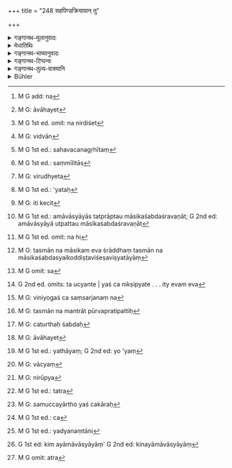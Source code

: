 +++
title = "248 सहपिण्डक्रियायान् तु"

+++

<details><summary>गङ्गानथ-मूलानुवादः</summary>

But after the Amalgamating Rite has been duly performed, the offering of balls shall be done by the sons, by this same method.—(248)
</details>

<details><summary>मेधातिथिः</summary>

यदा तु सपिण्डीकरणं कृतं भवति तदा **अनयैवावृता** पार्वणश्राद्धविधिना त्रिभ्यो दद्यात् । **आवृद्** इतिकर्तव्यता ।[^४२४] सपिण्डीकरणश्राद्धं दैवपूर्वं नियोजयेत् । पितॄन् एवाशयेत्[^४२५] । अत्र पुनः प्रेतं न निर्दिशेत्[^४२६] । पितरश् चात्र प्राक् सपिण्डीकृताः पितृवर्गम् अनुप्रवेशिताः पितामहादय उच्यन्ते । तान् आशयेत् । तत्र पुनः शब्दस् तेष्व् एव ब्राह्मणेषु प्रेत आवाहयितव्यः, तत्र हि सर्वैस् तैः सह संसर्गस् तस्य संसृजनाय तत्कर्म । 


[^४२६]:
     M G 1st ed. omit: na nirdiśet


[^४२५]:
     M G: āvāhayet


[^४२४]:
     M G add: na

- यद् अपि विष्णुना पठितम्- "प्रेताय ब्राह्मणान् भोजयेत् प्रेतपित्रे प्रेतपितामहाय च प्रेतप्रपितामनय" (च्ड़्। विध् २१.१२) इति, अत्रापि नैवं श्रूयते पृथक् भोजयेद् इति । तत्र यथा बहुदैवत्यं हविर् बह्वीर् देवता उद्दिश्य सकृद् एकं हूयते, एवं ब्राह्मणो ऽपि बहून्[^४२७] उद्दिश्य भोज्येतेति न किंचिद् अनुपपन्नम् । तथा हि सहवचनम् अनुगृहीतं[^४२८] भवति, पित्र्ये च न युग्मा भोजिता भवन्ति । यथा "एकैकम् उभयत्र वा" (म्ध् ३.११५) इति येषां विधिस् तन्मते एकः सर्वोद्देशेन भोज्यते । एवम् एतद् द्रष्टव्यम् ।


[^४२८]:
     M G 1st ed.: sahavacanagṛhītaṃ


[^४२७]:
     M G: vidvān

- <u>ननु</u> एवं सति "पितृकृत्ये त्रीन्" (म्ध् ३.११५) इति सर्वदेवसहोद्देशः प्राप्नोति । एकैकस्मिन् ब्राह्मणे सर्व उद्देश्येरन् तत्रापि न पृथग् ग्रहणम् अस्ति । 

- **कथं** नास्ति । गृह्ये हि पठ्यते- " न त्व् एवैकं सर्वेषाम् । पिण्डैर् व्याख्यातम्" (आश्ग् ४.७.४, ६) । किं च "प्रेतपात्रं पितृपात्रेषु सेचयेद् अर्घार्थम्" (च्ड़्। य्ध् १.२५३) इत्य् आह । तत्र कृतासन्नपात्राभावे प्रेतपात्रोदकस्य कुतः पात्राद् अर्घदानम् । यदि तावत् संमीलितात्,[^४२९] तद् अयुक्तम्, पितामहादेस् तत् कल्पितम्, न पितुः । न चान्यार्थं कल्पिताद् इत्य् अन्यार्थता युक्ता । अथ कृत्वार्घदानं पश्चात् संनयनं कुर्यात् । तदा कृत्वार्घदानं तदर्थं संनयनस्य स्वतन्त्रार्घर्थं प्रसेचयेद् इति विरुध्येद्[^४३०] वचनम् । उक्तेनात्र प्रकारेण न कश्चन विरोधः । 


[^४३०]:
     M G: virudhyeta


[^४२९]:
     M G 1st ed.: saṃmīlitās

- <u>अथ</u> को ऽयं प्रेतो नाम । प्रपितामहाय पिण्डः सपिण्डीकरणाद् ऊर्ध्वं न दीयते यतस् तेष्व् एवानुप्रविष्टः । तथा च स्मृतिः ।

- यः सपिण्डीकृतं प्रेतं पृथक् पिण्डेन योजयेत् ।

- विधिघ्नस् तेन भवति पितृहा चोपजायते ॥ इति ।

पृथग् एव हि तस्मै निरूप्यते । न त्व् एकः सर्वेभ्य इति । मन्त्राश् च एतम् एवार्थम् अभिवदन्ति "ये समाना" (म्द् ३.११.१०) इत्यादयः । 

- <u>अत्रोच्यते</u> । नायं प्रेतशब्दो ऽयतेः[^४३१] क्रियायोगेन वर्तते । रूढिर् इयं मृतः प्रेत "इदानीं प्रेतः" उच्यते । न हि दूरम् अध्वानं गतः प्रेत उच्यते । अस्ति च क्रियायोगः अविशेषेण पूर्वप्रेत इदानीं प्रेते च । तथा च श्रुतिः- "प्रयन्न् एवास्माल् लोकाद् ये समानाः" इति अचिरमरणे प्रेतप्रयोगं दर्शयति- "प्रेतायान्नं दिनत्रयम्" (य्ध् ३.१६) इति सद्यःसंस्थितम् अधिकृत्य । यत् तु "पृथक् पिण्डेन" इति अस्यायम् अर्थः । सपिण्डीकरणाद् ऊर्ध्वम् एकोद्दिष्टं न कर्तव्यम् । यदा यदा श्राद्धं तदा तदा त्रिभ्यः, मृताहनि पितृभ्यस् त्रिभ्य एव कर्तव्यम् । नैकस्मा एव पित्रे । तथा **अनयैवावृता कार्यम्** इति पार्वणश्राद्धे कर्तव्यता वातिदिश्यते ।


[^४३१]:
     M G 1st ed.: 'yataḥ

- <u>ननु</u> च **अनयैव** इति प्रकृतपरामर्शाः प्रतीयन्ते, संनिहितवचनत्वात् सर्वनाम्नाम्, संनिहितश् चैकोद्दिष्टविधिः ।

- <u>नैवम्</u> । यदि हि कृते ऽपि सपिण्डीकरणे एकस्यैव क्रियेत, तदा भेदनिर्देश एव नोपपद्यते । **तु**शब्दश् च प्रकृतायाम् इतिकर्तव्यतायां भेदं सूचयति- "असपिण्डक्रियायाम् एष विधिः, सहपिण्दक्रियायां पुनः कृतायां नायं मन्तव्यः" इति । अतो व्यवहितापि बुद्धिस्थत्वात् पार्वणतातिदिश्यते । किं च क्र्ते सपिण्डीकरणे यदैकोद्दिष्टं स्यात् कर्तव्यम्, तदा "त्रिभ्यो दानम्" इति अमावास्यायां इति चेत्,[^४३२] को विशेषः । तत्रापि सहपिण्डक्रियाम् इत्य् एवमर्थः किं नास्ति । न च मानवशास्त्रे कालान्तरं मृताहे प्रतिसंवत्सरं चेत्यादि प्रतीतं येन तद्विषयम् एतद् व्याख्यायते । अतो विशेषात् सर्वत्रैकोद्दिष्टानि प्राप्नुवन्ति । तत्र महाभारतवचनं विरुध्येत, तीर्थानि प्रकृत्योक्तं- "श्राद्धेन तर्पयामास स वै पूर्वं पितामहान्" इति 


[^४३२]:
     M G: iti kecit

- यद् अपि स्मृत्यन्तरं "प्रतिसंवत्सरं चैव श्राद्धं वै मासिकार्थवत्" (य्ध् १.२५६), तत्रापि मासिकशब्देनामावास्ययाम् एव श्राद्धम् उच्यते, सर्वश्राद्धानां तस्य प्रकृतित्वात् । तत्र हि धर्माः समाम्नाताः । न तु "प्रतिमासं तु वत्सरम्" इति एतन् मासिकशब्देनाभिधातुं युक्तम् । न हि तस्य विशिष्टाः केचिद् धर्माः समाम्नाता यैर् भिद्येत । एकोद्दिष्टं त्व् आद्यम् एकादशे, क्षत्रियस्य त्रयोदशे इत्याद्य् अत्रापि विद्यते । अतो नैकोद्दिष्टं मासिकशब्देनाभिदातुं युक्तम् । मासकालसंबन्धाद् धि तन् मासिकम् उच्यते । न च तस्य मासेनैव संबन्धः, कालान्तरेणापि संबन्धस्य दर्शितत्वात् । "शुचिर् भूतः पितृभ्यो दद्यात्" इति मासाद् ऊर्ध्वम् अपि करणान् मासे चाकरणान् नात्र मासिकशब्देन तस्याभिधानम् । अमावास्याया उत्पत्तौ पौर्णमासिकशब्दश्रवणात्,[^४३३] "पिण्डानां मासिकश्राद्धम्" इति नियतत्वात्, कालान्तरसंयोगस्याभावात्, धर्मत्वाच् च युक्तस् तदीयधर्मातिदेशः । 


[^४३३]:
     M G 1st ed.: amāvāsyāyās tatprāptau māsikaśabdaśravaṇāt; G 2nd ed: amāvāsyāyā utpattau māsikaśabdaśravaṇāt

- आमश्राद्धम् अपि पार्वणप्रकृतिकम् एव । तत्प्रकृतित्वे च त्रिभ्यो दाने प्राप्ते एकोद्दिष्टता विधीयते । यद् अपि याज्ञवल्क्यवचनम्-

- मृताहनि तु कर्तव्यं प्रतिमासं तु वत्सरम् ।

- प्रतिसंवत्सरं चैवम् आद्यम् देकादशे ऽहनि ॥ (य्ध् १.२५६)

तत्राप्य् एवम् एतादृशीतिकर्तव्यता उच्यते । तत्रापि ह्य् अमावास्यम् एव प्रकृतत्वेनावगतम् । अतो न मासकालयोगे ऽपि एकोद्दिष्टे तदीयधर्मातिदेशो ऽन्यत्र युक्तः । न हि[^४३४] भिक्षुको भिक्षुकाद् याचते । सो ऽपि यतो यस्य विकारः ।


[^४३४]:
     M G 1st ed. omit: na hi

- किं च एकम् एव श्राद्धम् । तस्मान् न मासिकशब्दस्य सामान्यस्यैकोद्दिष्टविशेषविष्यतायां[^४३५] प्रमाणम् अस्ति । याज्ञवल्क्ये ऽप्य् एवम् इति । यद्य् अनन्तरावमर्शः तदा सपिण्डीकरणेतिकर्तव्यतातिदेशः प्राप्नोति । तदनन्तरं ह्य् एतच् छ्रुतम् । "एतत् सपिण्डीकरणम्" (य्ध् १.२५४) इति पठित्वा, "अर्वाक् सपिण्डीकरणात्" (य्ध् १.२५५) इति च, ततो ऽनन्तरम् उक्तम् "मृताह्नि" इत्यादि (य्ध् २.२५६) । 


[^४३५]:
     M G: tasmān na māsikam eva śrāddhaṃ tasmān na māsikaśabdasyaikoddiṣṭaviśeṣaviṣyatāyāṃ

- तस्मात् संनिधानम् अकारणीकृत्य धर्मवत्वेनामावास्यस्यैवम् इति निर्देशः । मन्त्राश् चास्मत्पक्षम् सुतराम् अवद्योतयन्ति । "संसृज्यध्वं पूर्वैः पितृभिः सह" इति, "पूर्वैः पितृभिः सह" वर्तमाना उच्यन्ते । "संसृज्यध्वम्" इति बहुवचनं पूजायाम् । तथा च निरुक्तकारः- "एता उ त्या उषस (र्व् १.९२.१) इति । एतास् ता उषस इत्य् एकस्या एव पूजनार्थे बहुवचनम्" इति । 

- <u>अथ</u> "संसृज्यध्वम्" इति येषु पिण्डेषु निक्षिप्यन्ते त उच्यन्ते । यश् च निक्षिप्यते स[^४३६] बहुवचनेन पूर्ववत् पूर्वेभिः पितृभिर् इति । एवं च पूर्वेभिर् इत्य् एवम् एव[^४३७] बहुवचनं प्रायोगिकं भविष्यति । इतरथा "संसृज्यध्वम्" इति निक्षिप्यमाणपिण्डाभिधाने उपयत्र बहुवचनम् अयथार्थं कल्प्यम् इति । 


[^४३७]:
     G 2nd ed. omits: ta ucyante | yaś ca nikṣipyate . . . ity evam eva


[^४३६]:
     M G omit: sa

- <u>तद् एतद्</u> अपि न किंचित् । यत एकैकेन पिण्डेन पिण्डांशः संसृज्यते । "चतुर्थं पिण्डम् उत्सृज्य त्रैधं कृत्वा पिण्डेषु निदध्यात्" इति । अतो नैवात्र युगपदधिकरणवचनतास्ति येन बहुवचनम् अवकल्पेत । 

- एकैकाभिधानेन कुत आन्वयिकं संसृज्यध्वम् इति बहुवचनं परोक्षवत्त्वाभिधानं न कल्प्यते । पूर्वेभिर् इति निक्षिप्यमाणपिण्डवचनाच् च न एभिर् इति निर्देशो युक्तः स्यात् । 

- न चायं मन्त्रो विधायको येन तदर्थनिर्णये प्रयतामहे । अभिधायको ऽयम् । अभिधानगुणं च विनियोगतः । विनियोगश् च संसर्गः तं च[^४३८] प्रकाशयति । संख्यात्र न विनियुक्ता न प्रकाशाप्ता, संभवमात्रेणान्वीयते । तस्य च मन्त्रात् पूर्वं प्रतिपत्तिः[^४३९] ।


[^४३९]:
     M G: tasmān na mantrāt pūrvapratipattiḥ


[^४३८]:
     M G: viniyogaś ca saṃsarjanaṃ na

- <u>ये ऽप्य्</u> आहुः- चतुर्थशब्दः[^४४०] पूर्वतर उपपद्यते । पिता हि प्रथमः तदपेक्षया प्रपितामहात् पूर्वश् चतुर्थ इति ।


[^४४०]:
     M G: caturthaḥ śabdaḥ

- <u>एतद्</u> अपि न सम्यक् । पूर्वेषां पिण्डान् निधाय चतुर्णां पूणश् चतुर्थः प्रेतपिण्ड एव भवति । पित्रुपक्रमं चेदं श्राद्धं न प्रेतोपक्रमम् । एवं ह्य् उच्यते- "पितॄन् एवाशयेत्[^४४१] पुनः प्रेतं न निर्दिशेत्" इति । यस्यायं[^४४२] प्रेताय प्रथमः पिण्डस् ततस् तत्पित्रे इत्यादिक्रमः, तस्यापि कृतो ऽयं नियमः, य एवासौ चतुर्थस् तस्यैवेदं त्रैधं करणं पिण्डेषु निधानं विधीयते । एतावद् धि तद् वाक्यं[^४४३] चतुर्थं पिण्डम् उत्सृजेत् त्रैधं कृत्वेति । तत्रानन्तर्याद् उत्सृजतिना संबन्धश् चतुर्थपिण्डम् इत्य् अनयोः प्रतीयते । त्रैधं कृत्वेत्य् अत्र तु कस्येदं त्रैधं करणम् इत्य् अपेक्षायां संनिहितः पिण्डः संबध्यते । तावतैव निराकाङ्क्षीकृते वाक्ये चतुर्थम् इत्य् अस्य संबन्धे न किंचित् प्रमाणम् अस्ति । 


[^४४३]:
     M G: vācyaṃ


[^४४२]:
     M G 1st ed.: yathāyaṃ; G 2nd ed: yo 'yaṃ


[^४४१]:
     M G: āvāhayet

- तत्र यस्य कस्य विभागे प्राप्ते स्मृत्यन्तरान् निर्णयः-

- निरुप्य[^४४४] चतुरः पिण्डान् पिण्डदः प्रतिनामतः ।


[^४४४]:
     M G: nirūpya

- ये समाना इति द्वाभ्याम् आद्यं तु विभजेत् त्रिधा ॥ इति ।

आद्यत्वं दानाभिप्रायेण, न पुनर् आदिपुरुषसंबन्धात् । तथा हि प्रपितामहादिः स्यात् पितामहात् पूर्वः, पितामहो ऽपि पितुः पूर्व इत्य् अनवस्थानाद् अप्रतिपत्तिः । दानं तु नियतक्रमतो व्यवस्थितम् आदित्वम् ।

- एवं च चतुर्थम् इति पदेन विशिष्टे पिण्डे क्रियात्रये ऽपि स्मृत्यन्तरवशाद् दानक्रमेणैवाद्यस्य विभागो युक्तः । अतो यद् उक्तं काठके- "पूर्वप्रेतस्येष्टो विभागः प्रतीयते" इति कासावस्येष्टता । 

- यच् चोक्तम्- "अत एव तस्मै अदानम् यत एव वासाव् अन्तर्भावितः," तन् न[^४४५] किंचित् । वचनान् न दीयते- "न चतुर्थं पिण्डो गच्छति" इति । तथा "त्रिषु पिण्डः प्रवर्तते" इति । यत् स्वयं स्वकृतः पाठः "पुनः प्रेतं निर्दिशेत्" इति व्याख्यातं च "अन्तर्भाविते पूर्वप्रेते पुनर्दानं निषेधति" — नैवायं पाठो ऽस्ति प्रतिषेधार्थीयो "नऽ पठ्यते, समुच्चयार्थश् चकारः[^४४६] पठ्यते । सत्य् अपि वा तत्र पाठे "यः[^४४७] सपिण्डीकृतम्" इत्य् अत्र पृथक्पिण्डप्रतिषेधस्य या गतिर् उक्ता सैवात्र वेदितव्या । यानि तु वाक्यानि,


[^४४७]:
     M G 1st ed.: ca


[^४४६]:
     M G: samuccayārtho yaś cakāraḥ


[^४४५]:
     M G 1st ed.: tatra

- सपिण्डीकरणाद् ऊर्ध्वं प्रतिसंवत्सरं सुतः ।

- एकोद्दिष्टं तु कुर्वीत पित्रोर् अन्यत्र पार्वणम् ॥

इत्यादीनि, यद्य् एतानि[^४४८] वाक्यानि सन्ति तदा किम् अयामावास्याया[^४४९] नामघोषणिकया । न चैतानि वाक्यानि शिष्टपरिगृहीतासु प्रसिद्धासु स्मृतिषु कासुचिद् उपलभ्यन्ते । 


[^४४९]:
     G 1st ed: kim ayāmāvāsyāyāṃ' G 2nd ed: kinayāmāvāsyāyāṃ


[^४४८]:
     M G 1st ed.: yadyanaṃtāni

- तस्मान् न किंचिद्विशेषे लिङ्गम् अस्ति येन पूर्वप्रेतपिण्डान् निधीयत इति प्रतिपद्येमहि । तस्मात् समाचारो न त्याज्यः । अयम् एव पक्षो युक्तियुक्त इति दर्शितः । तस्मान् मतभेदेनापच्छेदतः पूर्वप्रेतनिधानपक्षोपन्यासः केषाम्चित् ।

- असपिण्डक्रियाकर्म द्विजातेः संस्थितस्य च ।

- अदैवं भोजयेच् छ्राद्धं पिण्डम् एकं च निर्वपेत् ॥ (म्ध् ३.२३७)

- अत्र[^४५०] सपिण्डीकरणं मृते पितरि जीवति पितामहे पाक्षिकं ज्ञेयम् । यदा "न जीवन्तम् अतिक्रम्य ददाति" इत्य् एवं नाश्नीयते । यदा तु स एषाग्रता स्याद् इति पक्षस् तदा पितामहम् अतिक्रम्य पूर्वैः संसर्जनीयः । एवं तु पुत्रस्यापि मृतस्य पित्रा विकल्पेनैव कर्तव्यम् एवम् अनपत्यभार्यामरणे जीवन्मातृकस्यैष एव विधिः । "प्रमत्तानाम् इतरे कुर्वीरंस् ताश् च तेषाम्" इति ।


[^४५०]:
     M G omit: atra

- **सुतैर्** अपत्यैर् इत्य् अर्थः । यद्य् अपि सुतग्रहणं तत्स्थानापन्नानाम् अन्येषाम् अपि ग्रहणम्, यदि स्वशब्देन नास्ति निषेधः ॥ ३.२३८ ॥
</details>

<details><summary>गङ्गानथ-भाष्यानुवादः</summary>

After the *Sapṇḍīkaraṇa* or the Amalgamating Rite has been performed,
offering should be made to all the three ancestors, by ‘*that same
method*;’ *i.e*., in accordance with the procedure of the
“*Pārvaṇa-śrāddha*,” The term ‘*āvṛt*’ means *procedure*, *method*;
which is thus prescribed—‘The *Sapiṇḍīkaraṇa Śrāddha* should be
performed, as preceded by the rite in honour of the gods;—the Pitṛs
should be fed,—and among them the person just dead.’ By the term ‘Pitṛs’
here are meant the three ancestors beginning with the Grandfather, who
have already entered the category of the ‘Pitṛs,’ by having been
‘united;’ these should be fed;—and ‘among them’—*i.e*., among those same
Brāhmaṇas that are fed for the united Pitṛs, the ‘person just dead’
should be invited; as it is thus that he becomes united with the
ancestors; and this rite is meant to bring about this union Though Viṣṇu
reads—‘One should feed Brāhmaṇas in honour of the dead person, also in
that of the father, grandfather, and greatgrandfather of the dead
person,’—yet here also it is not stated that they shall be fed
separately. So that, just as a sacrificial material intended for several
deities is offered to them all in a single oblation, similarly, the
Brāhmaṇa also may be fed in honour of several ancestors; and there would
be no incongruity in this. In fact, it is only thus that the use of the
term ‘*saha*’ (in our text) becomes justified; and thus also it is that
one avoids the feeding of an even number of Brāhmaṇas at the rite in
honour of the Pitṛs \[as there would be, if the Brāhmaṇa fed in honour
of the dead person were distinct from the three fed in honour of the
three higher *united* ancestors.\] Further, according to those persons
who accept the second alternative mentioned in verse 125, and feed one
Brāhmaṇa each at the rite, in honour of the gods and that in honour of
the Pitṛs, only one man is fed in honour of the three ancestors;
similarly, here also (the same Brāhmaṇa shall be fed for four).

“The same line of argument would apply also to the rule that ‘three
persons should be fed at the rite, in honour of the Pitṛs;’ and there
also each of these three men might he fed in honour of all the. Pitṛs;
as there also there is no mention of their being distinct.”

How do you say that there is no such mention? We read in the
*Gṛhyasūtra*—‘One ball alone shall not be offered to all,—this has been
made clear by the term *balls* itself.’ Then again, it is said that ‘the
cup dedicated to the deceased shall be poured into the cups dedicated to
the Pitṛs;’ and if the cup of the deceased person were not distinct,
from which cup could the water-offering be poured? If it be said that it
would be poured out of the cup dedicated to all in common,—this would be
highly improper; for that cup will have been dedicated to the three
ancestors beginning with the grandfather, and not to the father (just
dead); and it would not be proper to offer the water to the latter out
of that which has been dedicated to others. It might be argued that the
*mixing up* (laid down in the text just quoted) might be done after the
water-offering has been made. But in that case, the said mixing would be
done for the purposes of an entirely different offering; and this would
be contrary to the injunction regarding the ‘pouring out,’ On the other
hand, there is no incongruity in the method described by us above.

The next question that arises is—Who is it that is called ‘*Preta*,’
‘departed,’ ‘deceased’ (mentioned by Viṣṇu above as one in whose honour
Brāhmaṇas should be fed)? \[The word meaning ‘dead’ should apply to all
ancestors.\]. As a matter of fact, however, no ball is offered to the
great-grandfather after the Amalgamating Bite has been performed, since
he has become united with the previous ancestors. Says the *Smṛti*,—

‘One who offers a separate hall to the *united* deceased, becomes by
that act, the murderer of injunctions, as also of his father.’ And yet
the ball is offered to the ‘deceased’ separately; and one and the same
ball is not offered in common to all. In fact, the mantras that are
recited at the rite also express the same idea —‘*ye samānāḥ*, *&c*.’

Our answer to the above is as follows¹The term ‘*preta*,’ ‘departed,’
does not denote the act connoted by the root ‘*iṇ*,’ ‘to go;’ in fact,
it is used, not in its etymological, but conventional, sense of ‘one
*recently* dead;’ certainly, one who has gone out on a long journey is
not called a ‘*preta*’ (as he should he, if the term were used in its
etymological sense). Further, the action of ‘going’ is present in the
person who died long ago, as well as in one only just dead. It is for
this reason that we have such expressions in the *Śruti* as—(*a*)
‘*Prayannevāsmallokād-yesamānāḥ*, etc.,’ and (*b*)
‘*pretāyāmandinatrayam*’—where the term ‘*preta*’ is applied to one
recently dead. As for the text quoted above—‘he who would offer a
separate ball to the deceased, etc.,’—the meaning of it is as follows:
After the ‘Amalgamating Rite,’ the ‘*Ekoddiṣṭa*’ the ‘Unitary Rite,’
should not be performed,—whenever *śrāddha* is performed, it should he
offered to all the three ancestors,—and on the date of death also, it
should be offered to the three ancestors, and not to the Father only. It
is thus that the method of the ‘*Pārvaṇa-śrāddha*’ has been mentioned in
the present text,—by the words, ‘by this same method’—as to be adopted,
in the *Śrāddha* in question also.

“The pronoun ‘this’ appears to stand for what forms the subject-matter
of the present context; as pronouns, by their very nature, denote what
is nearest to them; and in the present instance, what is nearest is the
injunction regarding the ‘Unitary Rite.’”

Not so. If, even after the performance of the ‘Amalgamating Rite,’ the
offering were made to one person only, then there would be no point in
mentioning the two cases separately (as is done in 247 and 248).
Further, the particle ‘*tu*,’ ‘but,’ clearly indicates deviation from
the method of what forms the subject-matter of the context; the sense
being—‘the rule that has been laid down pertains to the case where the
Amalgamating Rite has not been performed; but this should not be applied
to the case where the said Rite has been performed.’ From all this it
follows that, even though the mention of the method of the ‘*Pārvaṇa*’
is more remote, yet it is that which is meant to be adopted, in the
present connection. Further, if after the performance of the
‘Amalgamating Rite,’ whenever it would be necessary to perforin the
‘Unitary Rite,’ the offering to all three ancestors would be made on the
Amāvasyā day,—then what would be the difference? For, in this case also,
would not there be present the condition mentioned in the present
text—‘after the Amalgamating Rite has been performed, etc., etc.’ Nor in
the Institutes of Manu do we find any other time prescribed, such as
‘every year on the date of death etc.,’ to which the present text could
be held to apply. So that (by the reasoning of the opponent), in all
cases, it would be the ‘Unitary Rite’ that would have to be performed.
And this would be contrary to the declaration of the Mahābhārata, where,
in reference to the places of pilgrimage, it is said—

‘He satisfied his forefathers by means of *śrāddha*.’

As regards the text of the other *Smṛti*—‘livery year, the śrāddha shall
be performed like the monthly performance,’—here also the ‘*monthly
śrāddha*’ refers to the *śrāddha* on the *Amāvasyā*; as this latter is
the archetype of all *śrāddhas*; and it is in connection with this that
all the details have been prescribed. And it will not be right to take
the term, ‘monthly performance,’ as standing for the *Śrāddha* performed
every month during the year; because no specific details have been
prescribed in connection with this latter, whereby it could be
differentiated. As for the ‘Unitary Rite,’ the first of its kind is
performed on the eleventh day (after death, (or the *Brāhmaṇa*), and on
the thirteenth day (for the *Kṣatriya*), and so forth. Hence it cannot
be right to refer to the ‘Unitary Rite’ by the term ‘monthly
performance;’ the monthly performance is so called because of its
connection with the ‘month’ as the time; but there is no connection
between the Unitary Rite and any such time as the ‘month;’ it having
been shown that it is connected with other points of time also. For
instance, it having been declared that—‘becoming pure, one should make
offerings to the Pitṛs,’ it follows that such offerings could be made
before the end of the month, as well as after it; so that there is no
reason for speaking of it by the name ‘monthly performance.’ As for the
‘*Amāvasyā Śrāddha*,’ on the other hand, its originative injunction
containing the term ‘*Pūrṇamāsa*’ (the Full Moon Day, which literally
means *Full-Month*),—the time being fixed by such texts as ‘the offering
should be made *monthly*’—and no other time being mentioned in this
connection,—and all the details of the *Amāvasyā Śrāddha* being found
present in the *Śrāddha* in question also,—it is only right that this
latter should be declared as having the details of the ‘*Amāvasyā*’
applicable to it.

The Śrāddha-offering with uncooked substances also has its archetype in
the ‘*Pārvaṇa-Śrāddha*;’ and having this for its archetype, it would
follow that the offering is to be made to three ancestors; and hence (in
view of the possibility of this being accepted), the text enjoins the
propriety of the ‘Unitary Offering’ only.

As for Yājñavalkya’s declaration (*Ācāra*, 256)—‘For one year, every
month, on the date of death, the Śrāddha should be performed; similarly,
at the end of each year; the first Śrāddha being performed on the
eleventh day (after death);’—here also it is the same method that is
prescribed. There also it is the ‘*Amāvasyā Śrāddha*,’ that has been
recognised as the archetype. Even if the ‘Unitary

Rite’ were connected with the ‘month’ as the time, it would not be right
to make it borrow its details from the Rite here mentioned; as a beggar
does not beg from another beggar; so that, since this also would be as
much of an ‘Ectypal Rite’ as the ‘Unitary Rite’ itself (there could be
no borrowing between them).

Further, there is only one *Śrāddha*; and the term ‘monthly’ being a
generic one, there is nothing to indicate that it stands for the
‘Unitary Rite’ only.

In Yājñavalkya also we find the same thing. If Yājñavalkya’s text were
taken as referring to what has gone immediately before it, then the
method of the ‘Amalgamating Rite’ should be applicable to it; as the
*Śrāddha* in question is found mentioned after this latter. Having
said—‘this is the Amalgamating Rite,’ and ‘before the Amalgamating
Rite,’—it is said immediately after this ‘on the date of death, &c.’

From all this it follows that not taking any account of mere proximity,
the details that are indicated as belonging to it are those of the
‘*Amāvasyā Śrāddha*.’

The Mantras also support our view. It says—‘Become united with the
previous ancestors, &c., &c.;’ and it is the person recently dead who is
thus addressed; the plural number in ‘*Saṃsṛjyadhvam*; being purely
honorific: as says the author of the *Nirukta*—‘In the expression *etā
utyā uṣasaḥ* &c., the single *Uṣas*, Dawn, is spoken of in the plural,
for the purpose of showing respect to it.”

“The term ‘*Saṃsṛjyadhvam*,’ ‘become united,’ should refer to those
balls into which the ball offered to the deceased is thrown in; and this
latter ball also should be referred to by words in the plural,
‘*pūrvebhiḥ pitṛbhiḥ* etc.’ For in this case it is only this latter
plural number that will have to be regarded as figurative. Otherwise, if
the plural verb ‘*Saṃsṛjyadhvam*’ also were taken as referring to the
ball that is thrown in, the plural number in both would have to be
regarded as figurative and unreal.”

There is no force in this also. Because as a matter of fact, what
becomes united with each one of the balls is only a portion of the ball
that is thrown in; as is clear from the direction—‘having offered the
fourth ball, one should divide it into three parts and put it into the
balls so that the three balls do not all become the *container*, at one
and the same time; and it is only if this were the case that the plural
number in ‘*Saṃsṛjyadhvam*’ could be applicable literally.

“If each of the three is referred to separately, even so, why could not
the plural in ‘*Saṃsṛjyadhvam*’ and the indirect address be taken as
referring to the balls into which the one ball is thrown in? Specially
as the word ‘*pitrvebhiḥ*’ referring to the ball that is thrown in, it
would not be right to refer to it by the pronoun ‘*ebhiḥ*,’ ‘these.”’

Well, the Mantra in question—‘*Saṃsṛjyaḍhvam* etc.’ not being an
injunctive one, we need not trouble ourselves over its interpretation;
it is, as a matter of fact, purely descriptive; and the description
applies to what is enjoined; and in the present connection what has been
enjoined is the *uniting* of the balls; so that this *uniting* is all
that is indicated by the *Mantra*. As for the *number* (singular or
plural), this is not directly enjoined (by any text), and hence also not
obtained by implication; it becomes connected with the passage by mere
probability, and this *probability* is recognised prior to the *Mantra*
(which therefore could have no bearing upon it).

Some people have said that—“the term ‘fourth’ (in the text just quoted)
may mean simply *predecessor*; so that the deceased (father) being the
first, in relation to him the great-grandfather would be the ‘fourth’
predecessor.”

This also is not right. In fact, it is the ball offered to the deceased
which is called the *fourth*,—this being the one which completes the
number *four*, after the balls to his ancestors have been deposited.
Further, the *Śrāddha* in question begins with the *Pitṛs*, and not with
the deceased; since it has been declared that—‘one shall invite the
Pitṛs, not mentioning the deceased.’ So that the order to be adopted
would be that the first ball offered is to the father (of the deceased);
and in regard to this also the following rule has been laid down; *The
dividing into three parts* and the placing upon the balls to the Pitṛs
are to be done of that same ball which is the fourth. All that is meant
there is that ‘one should giveaway the fourth ball after having divided
it into three parts;’ the connection of the ‘ball’ with the act of
‘giving away’ being clearly implied. When the question arises as to what
is that which is to be divided into three parts,—it is *the ball* that
is mentioned in close proximity which becomes connected with it. All
doubts being set at rest by this, there is apparently no ground for
connecting the term ‘fourth’ also with it.

Then again, when there is a doubt as to which ball is it that is to be
divided, the answer is supplied by another Smṛti—‘Having offered four
balls to each individual name, the offerer of the ball should divide the
*first* with the two mantras beginning with *ye samānāḥ*.’ The one
particular ball is called ‘*first*’ only in view of its being the first
to be offered, and not because of its being related to the first
ancestor. Because the great-grandfather would be the ‘predecessor’ of
the grandfather, who, in his turn, would be the ‘predecessor’ of the
Father; so that there being no definiteness, the exact meaning of the
verse would remain uncertain. The order of the *offering*, however, is
fixed by rule; hence in that there is no indefiniteness.

Thus then, the act of *dividing into three parts* having been connected
with the fourth ball, this dividing should be done, on the strength of
another *Smṛti*, in the order of the *offering*. Consequently, it is
said in the *Kāṭhaka* that—‘it is clear that the dividing is of the
previously dead,’;—we ask now—whence does it follow that this is clear?

It has been held that—“the offering is not made to the deceased because
he has become included among the Pitṛs.”

This also is nothing. Because it is in accordance with a direct
injunction that the offering is not made: ‘The ball does not go to the
fourth;’ again ‘the ball proceeds to three only.’ As for the reading
invented by the writer himself—‘he shall not mention the deceased,’ and
the explanation of this as that ‘the deceased having become united with
the Pitṛs, this text prohibits a further offering to him,’—the fact of
the matter is that the reading of the text is not thus; in reality no
prohibitive term is found in the text at all; what is found is the
cumulative particle (‘*ca*’ instead of ‘*na*’). Even if the reading
contained the negative particle, the same explanation would apply to
this case which we have pointed out in connection with the prohibition
of a separate ball for the deceased contained in the verse—‘*yaḥ
sapiṇḍīkṛtam* etc. etc’.

As regards such assertions as—‘after the Amalgamating Rite the son shall
perform for his parents, every year, the Unitary Rite, and for the rest
the *Pārvaṇa* rite’,—and so forth, if there are really such passages (in
authoritative works) then what is the use of the proclaiming of the name
‘*Amāvasyā*?’ In fact, these passages are not found in any of the
well-known Smṛti texts recognised by cultured people.

For these reasons, we conclude that there is nothing to indicate any
differentiation, from which we could deduce the fact that the balls
offered to the ancestors are placed upon that offered to the deceased.
For this same reason the established practice should not be abandoned.
It has also been shown that this same view is in accordance with reason;
Thus it is clear that some people have been led to accept the view that
the balls of the ancestors are to be deposited, by construing the words
of the text in a different manner.

In verse 247 here—where it is said that ‘For the twice-born person just
dead, there should be performed the rite upto Sapiṇḍīkaraṇa, one should
do the feeding at his *Śrāddha* without any in honour of the gods, and
he shall offer one ball;’—The ‘*Sapiṇḍīkaraṇa*’ or ‘Amalgamating Rite’
should be regarded only as partially binding in a case where the Father
has died, while the Grandfather is still alive; *i.e*., it is to be
performed only when no regard is paid to the prohibition contained in
the words ‘one shall not make an offering that involves the ignoring of
a living person.’ When, however, one accepts the view that ‘there should
be precedence etc. etc.’ then, the Grandfather should be left out and
the dead father should be united to the higher ancestors. Similarly, the
rite is only partially binding when the Father is offering the *Śrāddha*
to his dead son. Similarly, too, when one’s wife dies without issue, the
performance is only partially binding upon the step-son whose mother may
be living.

Says the text—‘For those that die childless, others shall perform the
rite, and those ladies again for those.’

The term ‘*sutaiḥ*,’ ‘sons’ in the text stands for *children*; though
the presence of the term ‘*suta*’ might be taken to indicate the
inclusion of the son’s substitutes also, if the particle ‘*sva*,’ ‘own,’
were not taken as precluding those others.—(248)
</details>

<details><summary>गङ्गानथ-टिप्पन्यः</summary>

Burnell is wrong in saying that ‘verse 248 is apparently omitted by
Medhātithi’ It is strange that scholars of the ‘Critical School’ should
be making such statements on the strength of Mss. which they know to be
imperfect and incomplete.

This verse is quoted in *Smṛtitattva* (p. 802) as likely to be
interpreted as indicating the ‘offering of the Ball’ to be the principal
factor. It combats this view and adds that in the compound
‘*piṇḍanirvapaṇam*’ the term ‘*piṇḍa*’ is to be understood as synonymous
with ‘*pitṛ*’, so that what the compound means is ‘offering to the
Pitṛs.’

*Medhātithi* (P. 286, l. 14)—‘*Sapiṇḍīkaraṇaśrāddham* *&c*.’ This
appears to be a paraphrase of the verse, which is quoted also in
*Mitākṣarā* (on ll. 253-254), where, however, the reading is ‘*pretānna
nirdishet*.’ See below Bhāṣya, p. 289, ll. 15-20.
</details>

<details><summary>गङ्गानथ-तुल्य-वाक्यानि</summary>

*Jātūkarṇa* (Parāśaramādhava, p. 445).—‘When the father has become one
of the Pitṛs, his son shall, year after year, and month after month,
offer to him Śrāddha in the manner of the *Pārvaṇa* Śrāddhas.’

*Jamadagni* (Do.).—‘When the father or the mother has become amalgamated
with the Piṭṛs, the body-born son shall offer to the parents, on the day
of their death, in the manner of the Śrāddha performed on the moonless
day.’
</details>

<details><summary>Bühler</summary>

248	But after the Sapindikarana of the (deceased father) has been performed according to the sacred law, the sons must offer the cakes with those ceremonies, (described above.)
</details>
